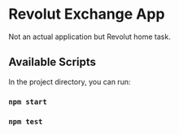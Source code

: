 # Revolut Exchange App

Not an actual application but Revolut home task.

## Available Scripts

In the project directory, you can run:

### `npm start`

### `npm test`
